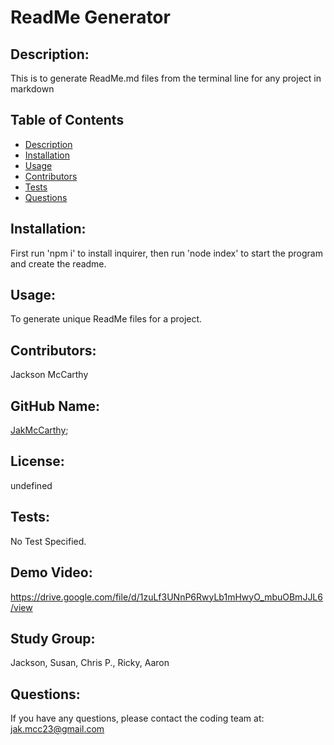 
  # ReadMe Generator
  ## Description:
  This is to generate ReadMe.md files from the terminal line for any project in markdown
  
  ## Table of Contents

  - [Description](#description)
  - [Installation](#Installation)
  - [Usage](#usage)
  - [Contributors](#contribution)
  - [Tests](#testing)
  - [Questions](#questions)
  
  ## Installation:
  First run 'npm i' to install inquirer, then run 'node index' to start the program and create the readme.
  
  ## Usage:
  To generate unique ReadMe files for a project.
  
  ## Contributors:
  Jackson McCarthy
  
  ## GitHub Name:
  [JakMcCarthy](https://github.com/JakMcCarthy);
  
  ## License:
  undefined
  
  ## Tests:
  No Test Specified.
 
  ## Demo Video:
  
  https://drive.google.com/file/d/1zuLf3UNnP6RwyLb1mHwyO_mbuOBmJJL6/view 

  ## Study Group:
  
  Jackson, Susan, Chris P., Ricky, Aaron

  ## Questions:
  If you have any questions, please contact the coding team at: 
  jak.mcc23@gmail.com

